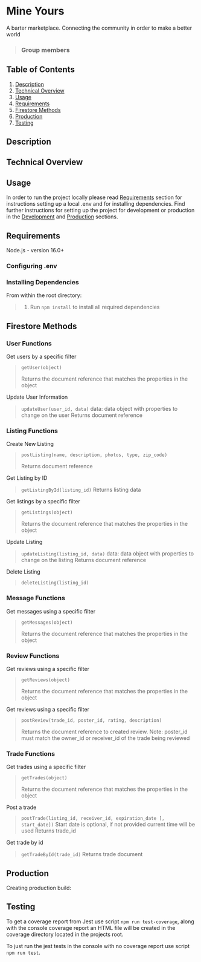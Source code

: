 # Mine Yours

A barter marketplace. Connecting the community in order to make a better world

> ### Group members<br>


## Table of Contents

1. [Description](#description)
2. [Technical Overview](#technical-overview)
3. [Usage](#usage)
4. [Requirements](#requirements)
5. [Firestore Methods](#firestoreMethods)
6. [Production](#production)
7. [Testing](#testing)

## Description



## Technical Overview


## Usage
In order to run the project locally please read [Requirements](#requirements) section for instructions setting up a local .env and for installing dependencies. Find further instructions for setting up the project for development or production in the [Development](#development) and [Production](#production) sections.

## Requirements

Node.js - version 16.0+

### Configuring .env


### Installing Dependencies
From within the root directory:
> 1. Run ```npm install``` to install all required dependencies

## Firestore Methods

### User Functions
Get users by a specific filter
>```getUser(object)```
>
> Returns the document reference that matches the properties in the object

Update User Information
> ```updateUser(user_id, data)```
> data: data object with properties to change on the user
> Returns document reference

### Listing Functions
Create New Listing
> ```postListing(name, description, photos, type, zip_code)```
>
> Returns document reference

Get Listing by ID
> ```getListingById(listing_id)```
> Returns listing data

Get listings by a specific filter
>```getListings(object)```
>
> Returns the document reference that matches the properties in the object

Update Listing
> ```updateListing(listing_id, data)```
> data: data object with properties to change on the listing
> Returns document reference

Delete Listing
> ```deleteListing(listing_id)```

### Message Functions

Get messages using a specific filter
>```getMessages(object)```
>
> Returns the document reference that matches the properties in the object

### Review Functions

Get reviews using a specific filter
>```getReviews(object)```
>
> Returns the document reference that matches the properties in the object

Get reviews using a specific filter
>```postReview(trade_id, poster_id, rating, description)```
>
> Returns the document reference to created review.
> Note: poster_id must match the owner_id or receiver_id of the trade being reviewed

### Trade Functions

Get trades using a specific filter
>```getTrades(object)```
>
> Returns the document reference that matches the properties in the object

Post a trade
> ```postTrade(listing_id, receiver_id, expiration_date [, start_date])```
> Start date is optional, if not provided current time will be used
> Returns trade_id

Get trade by id
> ```getTradeById(trade_id)```
> Returns trade document


## Production

Creating production build:

## Testing

To get a coverage report from Jest use script ```npm run test-coverage```, along with the console coverage report an HTML file will be created in the coverage directory located in the projects root.

To just run the jest tests in the console with no coverage report use script ```npm run test```.
